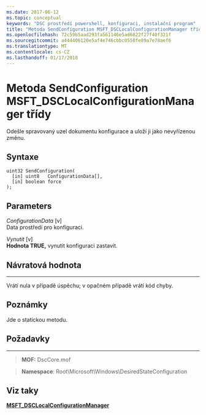 ```yaml
---
ms.date: 2017-06-12
ms.topic: conceptual
keywords: "DSC prostředí powershell, konfiguraci, instalační program"
title: "Metoda SendConfiguration MSFT_DSCLocalConfigurationManager třídy"
ms.openlocfilehash: 72c59b5aad293fa561146e5ad6822f27f40f321f
ms.sourcegitcommit: a444406120e5af4e746cbbc0558fe89a7e78aef6
ms.translationtype: MT
ms.contentlocale: cs-CZ
ms.lasthandoff: 01/17/2018
---
```

# <a name="sendconfiguration-method-of-the-msftdsclocalconfigurationmanager-class"></a>Metoda SendConfiguration MSFT_DSCLocalConfigurationManager třídy

Odešle spravovaný uzel dokumentu konfigurace a uloží ji jako nevyřízenou změnu.

<a name="syntax"></a>Syntaxe
------

```mof
uint32 SendConfiguration(
  [in] uint8   ConfigurationData[],
  [in] boolean force
);
```

<a name="parameters"></a>Parameters
----------

*ConfigurationData* \[v\]  
Data prostředí pro konfiguraci.

*Vynutit* \[v\]  
**Hodnota TRUE,** vynutit konfiguraci zastavit.

## <a name="return-value"></a>Návratová hodnota
------------

Vrátí nula v případě úspěchu; v opačném případě vrátí kód chyby.

## <a name="remarks"></a>Poznámky

Jde o statickou metodu.

## <a name="requirements"></a>Požadavky
------------
>**MOF:** DscCore.mof

>**Namespace**: Root\Microsoft\Windows\DesiredStateConfiguration


## <a name="see-also"></a>Viz taky


[**MSFT_DSCLocalConfigurationManager**](msft-dsclocalconfigurationmanager.md)


 

 



